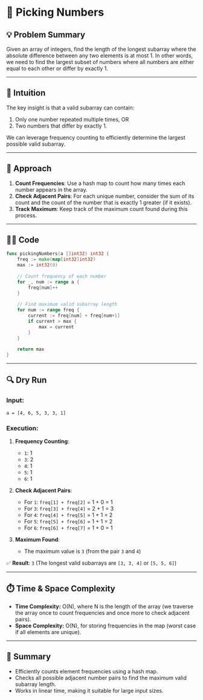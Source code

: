 # 🔢 Picking Numbers

## 💡 Problem Summary

Given an array of integers, find the length of the longest subarray where the absolute difference between any two elements is at most 1. In other words, we need to find the largest subset of numbers where all numbers are either equal to each other or differ by exactly 1.

---

## 💭 Intuition

The key insight is that a valid subarray can contain:
1. Only one number repeated multiple times, OR
2. Two numbers that differ by exactly 1.

We can leverage frequency counting to efficiently determine the largest possible valid subarray.

---

## 🚀 Approach

1. **Count Frequencies**: Use a hash map to count how many times each number appears in the array.
2. **Check Adjacent Pairs**: For each unique number, consider the sum of its count and the count of the number that is exactly 1 greater (if it exists).
3. **Track Maximum**: Keep track of the maximum count found during this process.

---

## 🧑‍💻 Code

```go
func pickingNumbers(a []int32) int32 {
    freq := make(map[int32]int32)
    max := int32(0)
    
    // Count frequency of each number
    for _, num := range a {
        freq[num]++
    }
    
    // Find maximum valid subarray length
    for num := range freq {
        current := freq[num] + freq[num+1]
        if current > max {
            max = current
        }
    }
    
    return max
}
```

---

## 🔍 Dry Run

### Input:

```
a = [4, 6, 5, 3, 3, 1]
```

### Execution:

1. **Frequency Counting**:
   - `1`: 1
   - `3`: 2
   - `4`: 1
   - `5`: 1
   - `6`: 1

2. **Check Adjacent Pairs**:
   - For `1`: `freq[1] + freq[2]` = 1 + 0 = 1
   - For `3`: `freq[3] + freq[4]` = 2 + 1 = 3
   - For `4`: `freq[4] + freq[5]` = 1 + 1 = 2
   - For `5`: `freq[5] + freq[6]` = 1 + 1 = 2
   - For `6`: `freq[6] + freq[7]` = 1 + 0 = 1

3. **Maximum Found**:
   - The maximum value is `3` (from the pair `3` and `4`)

✅ **Result**: `3` (The longest valid subarrays are `[3, 3, 4]` or `[5, 5, 6]`)

---

## ⏱️ Time & Space Complexity

* **Time Complexity:** O(N), where N is the length of the array (we traverse the array once to count frequencies and once more to check adjacent pairs).
* **Space Complexity:** O(N), for storing frequencies in the map (worst case if all elements are unique).

---

## 📘 Summary

* Efficiently counts element frequencies using a hash map.
* Checks all possible adjacent number pairs to find the maximum valid subarray length.
* Works in linear time, making it suitable for large input sizes.